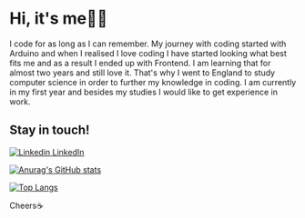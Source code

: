 # Hi, it's me🙍‍♂️

I code for as long as I can remember. My journey with coding started with Arduino and when I realised I love coding I have started looking what best fits me and as a result I ended up with Frontend. I am learning that for almost two years and still love it. That's why I went to England to study computer science in order to further my knowledge in coding. I am currently in my first year and besides my studies I would like to get experience in work.

## Stay in touch!
[![Linkedin](https://i.stack.imgur.com/gVE0j.png) LinkedIn](https://www.linkedin.com/in/mateusz-kocik-a27439193/)


[![Anurag's GitHub stats](https://github-readme-stats.vercel.app/api?username=matkot11&theme=radical)](https://github.com/anuraghazra/github-readme-stats)


[![Top Langs](https://github-readme-stats.vercel.app/api/top-langs/?username=matkot11&theme=radical)](https://github.com/anuraghazra/github-readme-stats)

Cheers☕️
